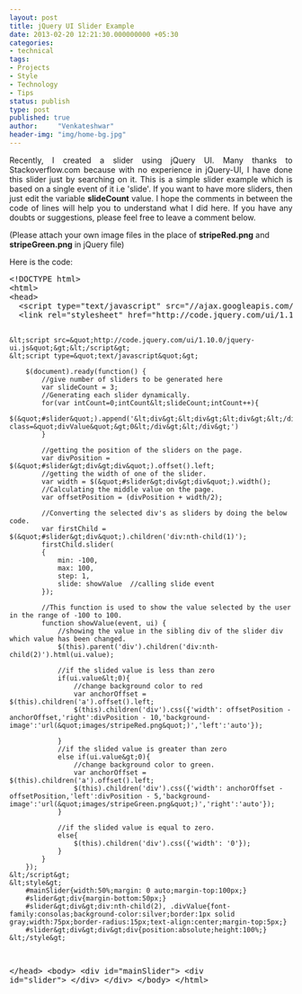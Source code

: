 ```yaml
---
layout: post
title: jQuery UI Slider Example
date: 2013-02-20 12:21:30.000000000 +05:30
categories:
- technical
tags:
- Projects
- Style
- Technology
- Tips
status: publish
type: post
published: true
author:     "Venkateshwar"
header-img: "img/home-bg.jpg"
---
```

<p style="text-align:justify;">Recently, I created a slider using jQuery UI. Many thanks to Stackoverflow.com because with no experience in jQuery-UI, I have done this slider just by searching on it. This is a simple slider example which is based on a single event of it i.e 'slide'. If you want to have more sliders, then just edit the variable <strong>slideCount</strong> value. I hope the comments in between the code of lines will help you to understand what I did here. If you have any doubts or suggestions, please feel free to leave a comment below.</p>
<p>(Please attach your own image files in the place of <strong>stripeRed.png</strong> and <strong>stripeGreen.png</strong> in jQuery file)</p>
<p>Here is the code:</p>
<pre>
&lt;!DOCTYPE html&gt;
&lt;html&gt;
&lt;head&gt;
  &lt;script type=&quot;text/javascript&quot; src=&quot;//ajax.googleapis.com/ajax/libs/jquery/1.9.0/jquery.min.js&quot;&gt;&lt;/script&gt;
  &lt;link rel=&quot;stylesheet&quot; href=&quot;http://code.jquery.com/ui/1.10.0/themes/base/jquery-ui.css&quot; type=&quot;text/css&quot;/&gt;

	&lt;script src=&quot;http://code.jquery.com/ui/1.10.0/jquery-ui.js&quot;&gt;&lt;/script&gt;
	&lt;script type=&quot;text/javascript&quot;&gt;

		$(document).ready(function() {
			//give number of sliders to be generated here
			var slideCount = 3;
			//Generating each slider dynamically.
			for(var intCount=0;intCount&lt;slideCount;intCount++){
				$(&quot;#slider&quot;).append('&lt;div&gt;&lt;div&gt;&lt;div&gt;&lt;/div&gt;&lt;/div&gt;&lt;div class=&quot;divValue&quot;&gt;0&lt;/div&gt;&lt;/div&gt;')
			}

			//getting the position of the sliders on the page.
			var divPosition = $(&quot;#slider&gt;div&gt;div&quot;).offset().left;
			//getting the width of one of the slider.
			var width = $(&quot;#slider&gt;div&gt;div&quot;).width();
			//Calculating the middle value on the page.
			var offsetPosition = (divPosition + width/2);

			//Converting the selected div's as sliders by doing the below code.
			var firstChild = $(&quot;#slider&gt;div&quot;).children('div:nth-child(1)');
			firstChild.slider(
		  	{
		    	min: -100,
		    	max: 100,
		      	step: 1,
		      	slide: showValue  //calling slide event
		  	});

		  	//This function is used to show the value selected by the user in the range of -100 to 100.
		  	function showValue(event, ui) {
		  		//showing the value in the sibling div of the slider div which value has been changed.
			  	$(this).parent('div').children('div:nth-child(2)').html(ui.value);

			  	//if the slided value is less than zero
			 	if(ui.value&lt;0){
			  		//change background color to red
			  		var anchorOffset = $(this).children('a').offset().left;
			  		$(this).children('div').css({'width': offsetPosition - anchorOffset,'right':divPosition - 10,'background-image':'url(&quot;images/stripeRed.png&quot;)','left':'auto'});

			  	}
			  	//if the slided value is greater than zero
			  	else if(ui.value&gt;0){
			  		//change background color to green.
					var anchorOffset = $(this).children('a').offset().left;
			  		$(this).children('div').css({'width': anchorOffset - offsetPosition,'left':divPosition - 5,'background-image':'url(&quot;images/stripeGreen.png&quot;)','right':'auto'});
			  	}

			  	//if the slided value is equal to zero.
			  	else{
			  		$(this).children('div').css({'width': '0'});
			    }
		  	}
		});
	&lt;/script&gt;
	&lt;style&gt;
		#mainSlider{width:50%;margin: 0 auto;margin-top:100px;}
		#slider&gt;div{margin-bottom:50px;}
		#slider&gt;div&gt;div:nth-child(2), .divValue{font-family:consolas;background-color:silver;border:1px solid gray;width:75px;border-radius:15px;text-align:center;margin-top:5px;}
		#slider&gt;div&gt;div&gt;div{position:absolute;height:100%;}
	&lt;/style&gt;
&lt;/head&gt;
	&lt;body&gt;
		&lt;div id=&quot;mainSlider&quot;&gt;
			&lt;div id=&quot;slider&quot;&gt;
			&lt;/div&gt;
		&lt;/div&gt;
	&lt;/body&gt;
&lt;/html&gt;
</pre>
